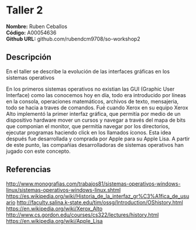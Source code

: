 # Taller 2

**Nombre:** Ruben Ceballos  
**Código:** A00054636  
**Github URL:** github.com/rubendcm9708/so-workshop2

## Descripción

En el taller se describe la evolución de las interfaces gráficas en los sistemas operativos

En los primeros sistemas operativos no existian las GUI (Graphic User Interface) como las conocemos hoy en día, todo era introducido por líneas en la consola, operaciones matemáticos, archivos de texto, mensajeria, todo se hacia a traves de comandos. Fué cuando Xerox en su equipo Xerox Alto implementó la primer interfaz gráfica, que permitía por medio de un dispositivo hardware mover un cursos y navegar a través del mapa de bits que componian el monitor, que permitía navegar por los directorios, ejecutar programas haciendo click en los llamados íconos. Esta idea después fue desarrollada y comprada por Apple para su Apple Lisa. A partir de este punto, las compañias desarrolladoras de sistemas operativos han jugado con este concepto.

## Referencias
http://www.monografias.com/trabajos81/sistemas-operativos-windows-linux/sistemas-operativos-windows-linux.shtml
https://es.wikipedia.org/wiki/Historia_de_la_interfaz_gr%C3%A1fica_de_usuario
http://faculty.salina.k-state.edu/tim/ossg/Introduction/OShistory.html  
https://en.wikipedia.org/wiki/Xerox_Alto
http://www.cs.gordon.edu/courses/cs322/lectures/history.html
https://en.wikipedia.org/wiki/Apple_Lisa
